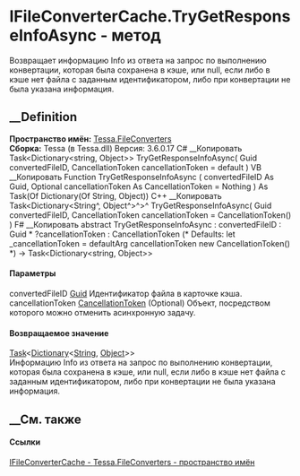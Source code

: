 # IFileConverterCache.TryGetResponseInfoAsync - метод
Возвращает информацию Info из ответа на запрос по выполнению конвертации,
которая была сохранена в кэше, или null, если либо в кэше нет файла с заданным
идентификатором, либо при конвертации не была указана информация.
## __Definition
 **Пространство имён:** [Tessa.FileConverters](N_Tessa_FileConverters.htm)  
 **Сборка:** Tessa (в Tessa.dll) Версия: 3.6.0.17
C# __Копировать
    Task<Dictionary<string, Object>> TryGetResponseInfoAsync(
    	Guid convertedFileID,
    	CancellationToken cancellationToken = default
    )
VB __Копировать
     Function TryGetResponseInfoAsync ( 
    	convertedFileID As Guid,
    	Optional cancellationToken As CancellationToken = Nothing
    ) As Task(Of Dictionary(Of String, Object))
C++ __Копировать
    Task<Dictionary<String^, Object^>^>^ TryGetResponseInfoAsync(
    	Guid convertedFileID, 
    	CancellationToken cancellationToken = CancellationToken()
    )
F# __Копировать
     abstract TryGetResponseInfoAsync : 
            convertedFileID : Guid * 
            ?cancellationToken : CancellationToken 
    (* Defaults:
            let _cancellationToken = defaultArg cancellationToken new CancellationToken()
    *)
    -> Task<Dictionary<string, Object>> 
#### Параметры
convertedFileID [Guid](https://learn.microsoft.com/dotnet/api/system.guid)
    Идентификатор файла в карточке кэша.
cancellationToken
[CancellationToken](https://learn.microsoft.com/dotnet/api/system.threading.cancellationtoken)
(Optional)
    Объект, посредством которого можно отменить асинхронную задачу.
#### Возвращаемое значение
[Task](https://learn.microsoft.com/dotnet/api/system.threading.tasks.task-1)<[Dictionary](https://learn.microsoft.com/dotnet/api/system.collections.generic.dictionary-2)<[String](https://learn.microsoft.com/dotnet/api/system.string),
[Object](https://learn.microsoft.com/dotnet/api/system.object)>>  
Информацию Info из ответа на запрос по выполнению конвертации, которая была
сохранена в кэше, или null, если либо в кэше нет файла с заданным
идентификатором, либо при конвертации не была указана информация.
## __См. также
#### Ссылки
[IFileConverterCache - ](T_Tessa_FileConverters_IFileConverterCache.htm)
[Tessa.FileConverters - пространство имён](N_Tessa_FileConverters.htm)
